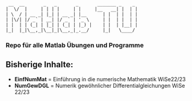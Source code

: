 


     __  __       _   _       _       _______ _    _ 
    |  \/  |     | | | |     | |     |__   __| |  | |
    | \  / | __ _| |_| | __ _| |__      | |  | |  | |
    | |\/| |/ _` | __| |/ _` | '_ \     | |  | |  | |
    | |  | | (_| | |_| | (_| | |_) |    | |  | |__| |
    |_|  |_|\__,_|\__|_|\__,_|_.__/     |_|   \____/ 
                                                  
                                                  

### Repo für alle Matlab Übungen und Programme

## Bisherige Inhalte:
  - **EinfNumMat**  = Einführung in die numerische Mathematik WiSe22/23
  - **NumGewDGL**   = Numerik gewöhnlicher Differentialgleichungen WiSe 22/23
  
